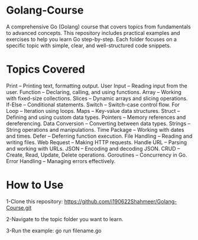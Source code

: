 # Golang-Course
A comprehensive Go (Golang) course that covers topics from fundamentals to advanced concepts.
This repository includes practical examples and exercises to help you learn Go step-by-step.
Each folder focuses on a specific topic with simple, clear, and well-structured code snippets.

# Topics Covered
Print – Printing text, formatting output.
User Input – Reading input from the user.
Function – Declaring, calling, and using functions.
Array – Working with fixed-size collections.
Slices – Dynamic arrays and slicing operations.
If-Else – Conditional statements.
Switch – Switch-case control flow.
For Loop – Iteration using loops.
Maps – Key-value data structures.
Struct – Defining and using custom data types.
Pointers – Memory references and dereferencing.
Data Conversion – Converting between data types.
Strings – String operations and manipulations.
Time Package – Working with dates and times.
Defer – Deferring function execution.
File Handling – Reading and writing files.
Web Request – Making HTTP requests.
Handle URL – Parsing and working with URLs.
JSON – Encoding and decoding JSON.
CRUD – Create, Read, Update, Delete operations.
Goroutines – Concurrency in Go.
Error Handling – Managing errors effectively.

# How to Use
1-Clone this repository:
    https://github.com/i190622Shahmeer/Golang-Course.git

2-Navigate to the topic folder you want to learn.

3-Run the example:
    go run filename.go

